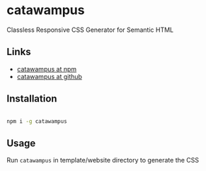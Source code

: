 # catawampus
Classless Responsive CSS Generator for Semantic HTML

## Links

- [catawampus at npm](https://www.npmjs.com/package/catawampus)
- [catawampus at github](https://github.com/catpea/catawampus)

## Installation

```sh

npm i -g catawampus

```

## Usage

Run ```catawampus``` in template/website directory to generate the CSS
